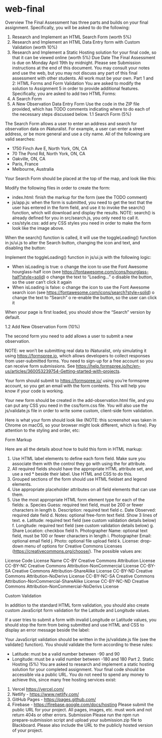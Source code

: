 # web-final

Overview 
The Final Assessment has three parts and builds on your final assignment. Specifically, you will be asked to do the following: 
1.	Research and Implement an HTML Search Form (worth 5%)
2.	Research and Implement an HTML Data Entry form with Custom Validation (worth 10%) 
3.	Research and Implement a Static Hosting solution for your final code, so that it can be viewed online (worth 5%) 
Due Date
The Final Assessment is due on Monday April 19th by midnight.  Please see Submission instructions at the end of this document. You may consult your notes and use the web, but you may not discuss any part of this final assessment with other students.  All work must be your own.
Part 1 and 2: HTML Forms and Form Validation
You are asked to modify the solution to Assignment 5 in order to provide additional features.  Specifically, you are asked to add two HTML Forms:
1.	A Search Form
2.	A New Observation Data Entry Form
Use the code in the ZIP file provided, which has TODO comments indicating where to do each of the necessary steps discussed below.
1.1	Search Form (5%)

The Search Form allows a user to enter an address and search for observation data on iNaturalist.  For example, a user can enter a street address, or be more general and use a city name. All of the following are valid searches:

-	1750 Finch Ave E, North York, ON, CA
-	70 The Pond Rd, North York, ON, CA
-	Oakville, ON, CA
-	Paris, France
-	Melbourne, Australia

Your Search Form should be placed at the top of the map, and look like this:
 

Modify the following files in order to create the form:

-	index.html: finish the markup for the form (see the TODO comment)
-	js/app.js: when the form is submitted, you need to get the text that the user has entered in the form field, and use it to invoke the search() function, which will download and display the results.  NOTE: search() is already defined for you in src/search.js, you only need to call it.
-	css/style.css: add any CSS styles you need in order to make the form look like the image above.

When the search() function is called, it will use the toggleLoading() function in js/ui.js to alter the Search button, changing the icon and text, and disabling the button:

 

Implement the toggleLoading() function in js/ui.js with the following logic:

-	When isLoading is true:
o	change the icon to use the Font Awesome hourglass-half icon (see https://fontawesome.com/icons/hourglass-half?style=solid)
o	change the text to “Loading…”
o	disable the button, so the user can’t click it again
-	When isLoading is false:
o	change the icon to use the Font Awesome search icon (see https://fontawesome.com/icons/search?style=solid)
o	change the text to “Search”
o	re-enable the button, so the user can click it

When your page is first loaded, you should show the “Search” version by default.


1.2	Add New Observation Form (10%)

The second form you need to add allows a user to submit a new observation.

NOTE: we won’t be submitting real data to iNaturalist, only simulating it using https://formspree.io, which allows developers to collect responses from user-submitted forms.  You need to sign-up for a free account so you can receive form submissions.  See https://help.formspree.io/hc/en-us/articles/360053239754-Getting-started-with-projects. 

Your form should submit to https://formspree.io/ using you’re formspree account, so you get an email with the form contents.  This will help you know if your code is working.

Your new form should be created in the add-observation.html file, and you can put any CSS you need in the css/form.css file.  You will also use the js/validate.js file in order to write some custom, client-side form validation.

Here is what your form should look like (NOTE: this screenshot was taken in Chrome on macOS, so your browser might look different, which is fine).  Pay attention to the styling and order, etc:

 
Form Markup

Here are all the details about how to build this form in HTML markup:

1.	Use HTML label elements to define each form field. Make sure you associate them with the control they go with using the for attribute.
2.	All required fields should have the appropriate HTML attribute set, and use a red * beside their label.  Use HTML and CSS to do this.
3.	Grouped sections of the form should use HTML fieldset and legend elements.
4.	Use appropriate placeholder attributes on all field elements that can use them.
5.	Use the most appropriate HTML form element type for each of the fields:
a.	Species Guess: required text field, must be 200 or fewer characters in length
b.	Description: required text field
c.	Date Observed: required date field
d.	Notes: optional free-form text field.  Show 3 lines of text.
e.	Latitude: required text field (see custom validation details below)
f.	Longitude: required text field (see custom validation details below)
g.	Share Location: checkbox field
h.	Photographer Name: optional text field, must be 100 or fewer characters in length
i.	Photographer Email: optional email field
j.	Photo: optional file upload field
k.	License: drop-down menu of options for Creative Commons Licenses (https://creativecommons.org/choose/).  The possible values are:

License Code	License Name
CC-BY	Creative Commons Attribution License
CC-BY-NC	Creative Commons Attribution-NonCommercial License
CC-BY-SA	Creative Commons Attribution-ShareAlike License
CC-BY-ND	Creative Commons Attribution-NoDerivs License
CC-BY-NC-SA	Creative Commons Attribution-NonCommercial-ShareAlike License
CC-BY-NC-ND	Creative Commons Attribution-NonCommercial-NoDerivs License

Custom Validation

In addition to the standard HTML form validation, you should also create custom JavaScript form validation for the Latitude and Longitude values.

If a user tries to submit a form with invalid Longitude or Latitude values, you should stop the form from being submitted and use HTML and CSS to display an error message beside the label:

 
 

Your JavaScript validation should be written in the js/validate.js file (see the validate() function).  You should validate the form according to these rules:

-	Latitude: must be a valid number between -90 and 90
-	Longitude: must be a valid number between -180 and 180
Part 2. Static Hosting (5%) 
You are asked to research and implement a static hosting solution for your completed assignment. Your final code should be accessible via a public URL. You do not need to spend any money to achieve this, since many free hosting services exist: 
1.	Vercel https://vercel.com/ 
2.	Netlify - https://www.netlify.com/ 
3.	GitHub Pages - https://pages.github.com/ 
4.	Firebase - https://firebase.google.com/docs/hosting 
Please submit the public URL for your project. All pages, images, etc. must work and not return 404s or other errors. 
Submission 
Please run the npm run prepare-submission script and upload your submission.zip file to Blackboard.  Please also include the URL to the publicly hosted version of your project.
